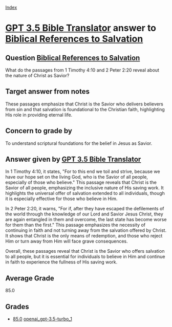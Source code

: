 
[Index](../../../index.md)
# [GPT 3.5 Bible Translator](../../answering_models/GPT_3.5_Bible_Translator.md) answer to [Biblical References to Salvation](../../questions/Biblical_References_to_Salvation.md)

## Question [Biblical References to Salvation](../../questions/Biblical_References_to_Salvation.md)
What do the passages from 1 Timothy 4:10 and 2 Peter 2:20 reveal about the nature of Christ as Savior?

## Target answer from notes
These passages emphasize that Christ is the Savior who delivers believers from sin and that salvation is foundational to the Christian faith, highlighting His role in providing eternal life.

## Concern to grade by
To understand scriptural foundations for the belief in Jesus as Savior.

## Answer given by [GPT 3.5 Bible Translator](../../answering_models/GPT_3.5_Bible_Translator.md)
In 1 Timothy 4:10, it states, "For to this end we toil and strive, because we have our hope set on the living God, who is the Savior of all people, especially of those who believe." This passage reveals that Christ is the Savior of all people, emphasizing the inclusive nature of His saving work. It highlights the universal offer of salvation extended to all individuals, though it is especially effective for those who believe in Him.

In 2 Peter 2:20, it warns, "For if, after they have escaped the defilements of the world through the knowledge of our Lord and Savior Jesus Christ, they are again entangled in them and overcome, the last state has become worse for them than the first." This passage emphasizes the necessity of continuing in faith and not turning away from the salvation offered by Christ. It shows that Christ is the only means of redemption, and those who reject Him or turn away from Him will face grave consequences.

Overall, these passages reveal that Christ is the Savior who offers salvation to all people, but it is essential for individuals to believe in Him and continue in faith to experience the fullness of His saving work.

## Average Grade
85.0

## Grades
 * [85.0](./Biblical_References_to_Salvation_grades/openai_gpt-3.5-turbo_1.md) [openai_gpt-3.5-turbo_1](../../grading_models/openai_gpt-3.5-turbo_1.md)
